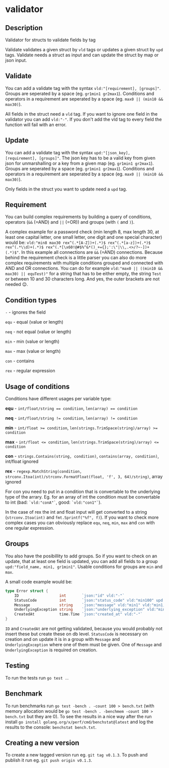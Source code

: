 # validator

## Description

Validator for structs to validate fields by tag

Validate validates a given struct by `vld` tags or updates a given struct by `upd` tags.
Validate needs a struct as input and can update the struct by map or json input.

## Validate

You can add a validate tag with the syntax `vld:"[requirement], [groups]"`.
Groups are seperated by a space (eg. `gr1min1 gr2max1`).
Conditions and operators in a requirement are seperated by a space (eg. `max0 || (min10 && max30)`).

All fields in the struct need a `vld` tag.
If you want to ignore one field in the validator you can add `vld:"-"`.
If you don't add the vld tag to every field the function will fail with an error.

## Update
You can add a validate tag with the syntax `upd:"[json_key], [requirement], [groups]"`.
The json key has to be a valid key from given json for unmarshalling or a key from a given map (eg. `gr1min1 gr2max1`).
Groups are seperated by a space (eg. `gr1min1 gr2max1`).
Conditions and operators in a requirement are seperated by a space (eg. `max0 || (min10 && max30)`).

Only fields in the struct you want to update need a `upd` tag.

## Requirement

You can build complex requirements by building a query of conditions, operators (`&&` (=AND) and `||` (=OR)) and groups (with `(` and `)`).

A complex example for a password check (min length 8, max length 30, at least one capital letter, one small letter, one digit and one special character) would be:
`vld:"min8 max30 rex^(.*[A-Z])+(.*)$ rex^(.*[a-z])+(.*)$ rex^(.*\\d)+(.*)$ rex^(.*[\x60!@#$%^&*()_+={};':\"|\\,.<>/?~-])+(.*)$"`.
In this example all connections are `&&` (=AND) connections. Because behind the requirement check is a little parser you can also do more complex requirements with multiple conditions grouped and connected with AND and OR connections.
You can do for example `vld:"max0 || ((min10 && max30) || equTest)"` for a string that has to be either empty, the string `Test` or between 10 and 30 characters long. And yes, the outer brackets are not needed 😉.

## Condition types

`-` - ignores the field

`equ` - equal (value or length)

`neq` - not equal (value or length)

`min` - min (value or length)

`max` - max (value or length)

`con` - contains

`rex` - regular expression

## Usage of conditions

Conditions have different usages per variable type:

**equ** - `int/float/string == condition`, `len(array) == condition`

**neq** - `int/float/string != condition`, `len(array) != condition`

**min** - `int/float >= condition`, `len(strings.TrimSpace(string)/array) >= condition`

**max** - `int/float <= condition`, `len(strings.TrimSpace(string)/array) <= condition`

**con** - `strings.Contains(string, condition)`, `contains(array, condition)`, int/float ignored

**rex** - `regexp.MatchString(condition, strconv.Itoa(int)/strconv.FormatFloat(float, 'f', 3, 64)/string)`, array ignored

For con you need to put in a condition that is convertable to the underlying type of the arrary.
Eg. for an array of int the condition must be convertable to int (bad: `` `vld:"conA"` ``, good: `` `vld:"con1"` ``).

In the case of rex the int and float input will get converted to a string (`strconv.Itoa(int)` and `fmt.Sprintf("%f", f)`).
If you want to check more complex cases you can obviously replace `equ`, `neq`, `min`, `max` and `con` with one regular expression.

## Groups

You also have the posibillity to add groups. So if you want to check on an update, that at least one field is updated, you can add all fields to a group `upd:"field_name, min1, gr1min1"`.
Usable conditions for groups are `min` and `max`.

A small code example would be:

```go
type Error struct {
	ID                  int       `json:"id" vld:"-"`
	StatusCode          int       `json:"status_code" vld:"min100" upd:"status_code, min100, gr1min1"`
	Message             string    `json:"message" vld:"min1" vld:"min1, gr1min1" upd:"status_code, min1, gr1min1"`
	UnderlyingException string    `json:"underlying_exception" vld:"min1, gr1min1" upd:"status_code, min1, gr1min1"`
	CreatedAt           time.Time `json:"created_at" vld:"-"`
}
```

`ID` and `CreatedAt` are not getting validated, because you would probably not insert these but create these on db level.
`StatusCode` is necessary on creation and on update it is in a group with `Message` and `UnderlyingException` where one of them must be given.
One of `Message` and `UnderlyingException` is required on creation.

## Testing

To run the tests run `go test .`.

## Benchmark

To run benchmarks run `go test -bench . -count 100 > bench.txt` (with memory allocation would be `go test -bench . -benchmem -count 100 > bench.txt` but they are 0). To see the results in a nice way after the run install `go install golang.org/x/perf/cmd/benchstat@latest` and log the results to the console: `benchstat bench.txt`.

## Creating a new version

To create a new tagged version run eg. `git tag v0.1.3`. To push and publish it run eg. `git push origin v0.1.3`.